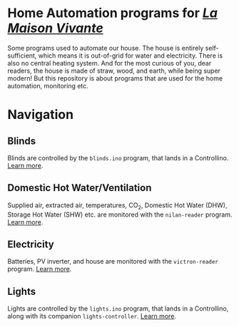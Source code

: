# Home Automation programs for [_La Maison Vivante_](https://lamaisonvivante.blog/)

Some programs used to automate our house. The house is entirely
self-sufficient, which means it is out-of-grid for water and
electricity. There is also no central heating system. And for the most
curious of you, dear readers, the house is made of straw, wood, and
earth, while being super modern! But this repository is about programs
that are used for the home automation, monitoring etc.

# Navigation

## Blinds

Blinds are controlled by the `blinds.ino` program, that lands in a
Controllino. [Learn more](blinds/).

## Domestic Hot Water/Ventilation

Supplied air, extracted air, temperatures, CO<sub>2</sub>, Domestic
Hot Water (DHW), Storage Hot Water (SHW) etc. are monitored with the
`nilan-reader` program. [Learn more](dhw-ventilation/nilan-reader/).

## Electricity

Batteries, PV inverter, and house are monitored with the
`victron-reader` program. [Learn more](electricity/victron-reader/).

## Lights

Lights are controlled by the `lights.ino` program, that lands in a
Controllino, along with its companion `lights-controller`. [Learn
more](lights/).
